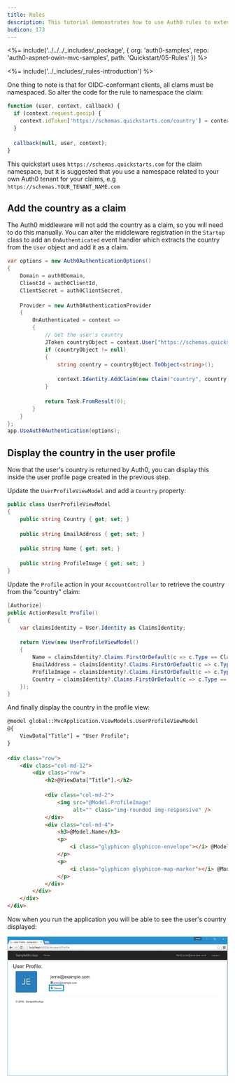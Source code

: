 ```yaml
---
title: Rules
description: This tutorial demonstrates how to use Auth0 rules to extend what Auth0 has to offer.
budicon: 173
---
```


<%= include('../../../_includes/_package', {
  org: 'auth0-samples',
  repo: 'auth0-aspnet-owin-mvc-samples',
  path: 'Quickstart/05-Rules'
}) %>

<%= include('../_includes/_rules-introduction') %>

One thing to note is that for OIDC-conformant clients, all clams must be namespaced. So alter the code for the rule to namespace the claim:

```js
function (user, context, callback) {
  if (context.request.geoip) {
    context.idToken['https://schemas.quickstarts.com/country'] = context.request.geoip.country_name;
  }

  callback(null, user, context);
}
```

This quickstart uses `https://schemas.quickstarts.com` for the claim namespace, but it is suggested that you use a namespace related to your own Auth0 tenant for your claims, e.g `https://schemas.YOUR_TENANT_NAME.com`

## Add the country as a claim

The Auth0 middleware will not add the country as a claim, so you will need to do this manually. You can alter the middleware registration in the `Startup` class to add an `OnAuthenticated` event handler which extracts the country from the `User` object and add it as a claim.

```csharp
var options = new Auth0AuthenticationOptions()
{
    Domain = auth0Domain,
    ClientId = auth0ClientId,
    ClientSecret = auth0ClientSecret,

    Provider = new Auth0AuthenticationProvider
    {
        OnAuthenticated = context =>
        {
            // Get the user's country
            JToken countryObject = context.User["https://schemas.quickstarts.com/country"];
            if (countryObject != null)
            {
                string country = countryObject.ToObject<string>();

                context.Identity.AddClaim(new Claim("country", country, ClaimValueTypes.String, context.Connection));
            }

            return Task.FromResult(0);
        }
    }
};
app.UseAuth0Authentication(options);
```

## Display the country in the user profile

Now that the user's country is returned by Auth0, you can display this inside the user profile page created in the previous step.

Update the `UserProfileViewModel` and add a `Country` property:

```csharp
public class UserProfileViewModel
{
    public string Country { get; set; }

    public string EmailAddress { get; set; }

    public string Name { get; set; }

    public string ProfileImage { get; set; }
}
```

Update the `Profile` action in your `AccountController` to retrieve the country from the "country" claim:

```csharp
[Authorize]
public ActionResult Profile()
{
    var claimsIdentity = User.Identity as ClaimsIdentity;

    return View(new UserProfileViewModel()
    {
        Name = claimsIdentity?.Claims.FirstOrDefault(c => c.Type == ClaimTypes.Name)?.Value,
        EmailAddress = claimsIdentity?.Claims.FirstOrDefault(c => c.Type == ClaimTypes.Email)?.Value,
        ProfileImage = claimsIdentity?.Claims.FirstOrDefault(c => c.Type == "picture")?.Value,
        Country = claimsIdentity?.Claims.FirstOrDefault(c => c.Type == "country")?.Value
    });
}
```

And finally display the country in the profile view:

```html
@model global::MvcApplication.ViewModels.UserProfileViewModel
@{
    ViewData["Title"] = "User Profile";
}

<div class="row">
    <div class="col-md-12">
        <div class="row">
            <h2>@ViewData["Title"].</h2>

            <div class="col-md-2">
                <img src="@Model.ProfileImage"
                     alt="" class="img-rounded img-responsive" />
            </div>
            <div class="col-md-4">
                <h3>@Model.Name</h3>
                <p>
                    <i class="glyphicon glyphicon-envelope"></i> @Model.EmailAddress
                </p>
                <p>
                    <i class="glyphicon glyphicon-map-marker"></i> @Model.Country
                </p>
            </div>
        </div>
    </div>
</div>
```

Now when you run the application you will be able to see the user's country displayed:

![](/media/articles/server-platforms/aspnet-owin/user-profile-country.png)
